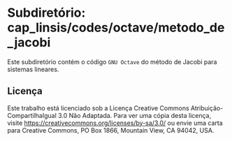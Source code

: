 # Subdiretório: cap_linsis/codes/octave/metodo_de_jacobi

Este subdiretório contém o código `GNU Octave` do método de Jacobi para sistemas lineares.

## Licença
Este trabalho está licenciado sob a Licença Creative Commons Atribuição-CompartilhaIgual 3.0 Não Adaptada. Para ver uma cópia desta licença, visite https://creativecommons.org/licenses/by-sa/3.0/ ou envie uma carta para Creative Commons, PO Box 1866, Mountain View, CA 94042, USA.
